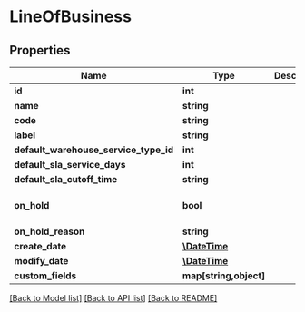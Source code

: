 # LineOfBusiness

## Properties
Name | Type | Description | Notes
------------ | ------------- | ------------- | -------------
**id** | **int** |  | [optional] 
**name** | **string** |  | [optional] 
**code** | **string** |  | [optional] 
**label** | **string** |  | [optional] 
**default_warehouse_service_type_id** | **int** |  | [optional] 
**default_sla_service_days** | **int** |  | [optional] 
**default_sla_cutoff_time** | **string** |  | [optional] 
**on_hold** | **bool** |  | [optional] [default to false]
**on_hold_reason** | **string** |  | [optional] 
**create_date** | [**\DateTime**](\DateTime.md) |  | [optional] 
**modify_date** | [**\DateTime**](\DateTime.md) |  | [optional] 
**custom_fields** | **map[string,object]** |  | [optional] 

[[Back to Model list]](../README.md#documentation-for-models) [[Back to API list]](../README.md#documentation-for-api-endpoints) [[Back to README]](../README.md)


